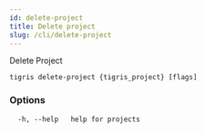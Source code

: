 ```yaml
---
id: delete-project
title: Delete project
slug: /cli/delete-project
---
```


Delete Project

```shell
tigris delete-project {tigris_project} [flags]
```

### Options

```
  -h, --help   help for projects
```
